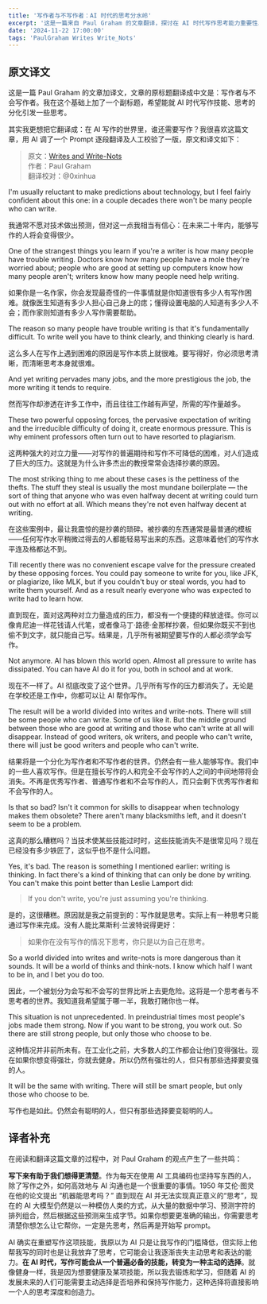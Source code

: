 ```yaml
---
title: '写作者与不写作者：AI 时代的思考分水岭'
excerpt: '这是一篇来自 Paul Graham 的文章翻译，探讨在 AI 时代写作思考能力重要性以及未来写作者与不写作者的分化。'
date: '2024-11-22 17:00:00'
tags: 'PaulGraham Writes Write_Nots'
---
```


## 原文译文

这是一篇 Paul Graham 的文章加译文，文章的原标题翻译成中文是：写作者与不会写作者。我在这个基础上加了一个副标题，希望能就 AI 时代写作技能、思考的分化引发一些思考。

其实我更想把它翻译成：在 AI 写作的世界里，谁还需要写作？我很喜欢这篇文章，用 AI 调了一个 Prompt 逐段翻译及人工校验了一版，原文和译文如下：

> 原文：[Writes and Write-Nots](https://paulgraham.com/writes.html)  
> 作者：Paul Graham  
> 翻译校对：@0xinhua

I'm usually reluctant to make predictions about technology, but I feel fairly confident about this one: in a couple decades there won't be many people who can write.

我通常不愿对技术做出预测，但对这一点我相当有信心：在未来二十年内，能够写作的人将会变得很少。

One of the strangest things you learn if you're a writer is how many people have trouble writing. Doctors know how many people have a mole they're worried about; people who are good at setting up computers know how many people aren't; writers know how many people need help writing.

如果你是一名作家，你会发现最奇怪的一件事情就是你知道很有多少人有写作困难。就像医生知道有多少人担心自己身上的痣；懂得设置电脑的人知道有多少人不会；而作家则知道有多少人写作需要帮助。

The reason so many people have trouble writing is that it's fundamentally difficult. To write well you have to think clearly, and thinking clearly is hard.

这么多人在写作上遇到困难的原因是写作本质上就很难。要写得好，你必须思考清晰，而清晰思考本身就很难。

And yet writing pervades many jobs, and the more prestigious the job, the more writing it tends to require.

然而写作却渗透在许多工作中，而且往往工作越有声望，所需的写作量越多。

These two powerful opposing forces, the pervasive expectation of writing and the irreducible difficulty of doing it, create enormous pressure. This is why eminent professors often turn out to have resorted to plagiarism.

这两种强大的对立力量——对写作的普遍期待和写作不可降低的困难，对人们造成了巨大的压力。这就是为什么许多杰出的教授常常会选择抄袭的原因。

The most striking thing to me about these cases is the pettiness of the thefts. The stuff they steal is usually the most mundane boilerplate — the sort of thing that anyone who was even halfway decent at writing could turn out with no effort at all. Which means they're not even halfway decent at writing.

在这些案例中，最让我震惊的是抄袭的琐碎。被抄袭的东西通常是最普通的模板——任何写作水平稍微过得去的人都能轻易写出来的东西。这意味着他们的写作水平连及格都达不到。

Till recently there was no convenient escape valve for the pressure created by these opposing forces. You could pay someone to write for you, like JFK, or plagiarize, like MLK, but if you couldn't buy or steal words, you had to write them yourself. And as a result nearly everyone who was expected to write had to learn how.

直到现在，面对这两种对立力量造成的压力，都没有一个便捷的释放途径。你可以像肯尼迪一样花钱请人代笔，或者像马丁·路德·金那样抄袭，但如果你既买不到也偷不到文字，就只能自己写。结果是，几乎所有被期望要写作的人都必须学会写作。

Not anymore. AI has blown this world open. Almost all pressure to write has dissipated. You can have AI do it for you, both in school and at work.

现在不一样了。AI 彻底改变了这个世界。几乎所有写作的压力都消失了。无论是在学校还是工作中，你都可以让 AI 帮你写作。

The result will be a world divided into writes and write-nots. There will still be some people who can write. Some of us like it. But the middle ground between those who are good at writing and those who can't write at all will disappear. Instead of good writers, ok writers, and people who can't write, there will just be good writers and people who can't write.

结果将是一个分化为写作者和不写作者的世界。仍然会有一些人能够写作。我们中的一些人喜欢写作。但是在擅长写作的人和完全不会写作的人之间的中间地带将会消失。不再是优秀写作者、普通写作者和不会写作的人，而只会剩下优秀写作者和不会写作的人。

Is that so bad? Isn't it common for skills to disappear when technology makes them obsolete? There aren't many blacksmiths left, and it doesn't seem to be a problem.

这真的那么糟糕吗？当技术使某些技能过时时，这些技能消失不是很常见吗？现在已经没有多少铁匠了，这似乎也不是什么问题。

Yes, it's bad. The reason is something I mentioned earlier: writing is thinking. In fact there's a kind of thinking that can only be done by writing. You can't make this point better than Leslie Lamport did:

> If you don't write, you're just assuming you're thinking.

是的，这很糟糕。原因就是我之前提到的：写作就是思考。实际上有一种思考只能通过写作来完成。没有人能比莱斯利·兰波特说得更好：

> 如果你在没有写作的情况下思考，你只是以为自己在思考。

So a world divided into writes and write-nots is more dangerous than it sounds. It will be a world of thinks and think-nots. I know which half I want to be in, and I bet you do too.

因此，一个被划分为会写和不会写的世界比听上去更危险。这将是一个思考者与不思考者的世界。我知道我希望属于哪一半，我敢打赌你也一样。

This situation is not unprecedented. In preindustrial times most people's jobs made them strong. Now if you want to be strong, you work out. So there are still strong people, but only those who choose to be.

这种情况并非前所未有。在工业化之前，大多数人的工作都会让他们变得强壮。现在如果你想变得强壮，你就去健身。所以仍然有强壮的人，但只有那些选择要变强的人。

It will be the same with writing. There will still be smart people, but only those who choose to be.

写作也是如此。仍然会有聪明的人，但只有那些选择要变聪明的人。

## 译者补充

在阅读和翻译这篇文章的过程中，对 Paul Graham 的观点产生了一些共鸣：

**写下来有助于我们想得更清楚**。作为每天在使用 AI 工具编码也坚持写东西的人，除了写作之外，如何高效地与 AI 沟通也是一个很重要的事情。1950 年艾伦·图灵在他的论文提出 “机器能思考吗？” 直到现在 AI 并无法实现真正意义的“思考”，现在的 AI 大模型仍然是以一种模仿人类的方式，从大量的数据中学习、预测字符的排列组合，然后根据这些预测来生成字节。如果你想要更准确的输出，你需要思考清楚你想怎么让它帮你，一定是先思考，然后再是开始写 prompt。

AI 确实在重塑写作这项技能，我原以为 AI 只是让我写作的门槛降低，但实际上他帮我写的同时也是让我放弃了思考，它可能会让我逐渐丧失主动思考和表达的能力。**在 AI 时代，写作可能会从一个普遍必备的技能，转变为一种主动的选择**。就像健身一样，我是因为想要健康及某项技能，所以我去锻炼和学习，但随着 AI 的发展未来的人们可能需要主动选择是否培养和保持写作能力，这种选择将直接影响一个人的思考深度和创造力。
